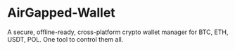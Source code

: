 # AirGapped-Wallet
A secure, offline-ready, cross-platform crypto wallet manager for BTC, ETH, USDT, POL. One tool to control them all.
